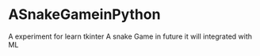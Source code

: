 # ASnakeGameinPython
A experiment for learn tkinter A snake Game in future it will integrated with ML
